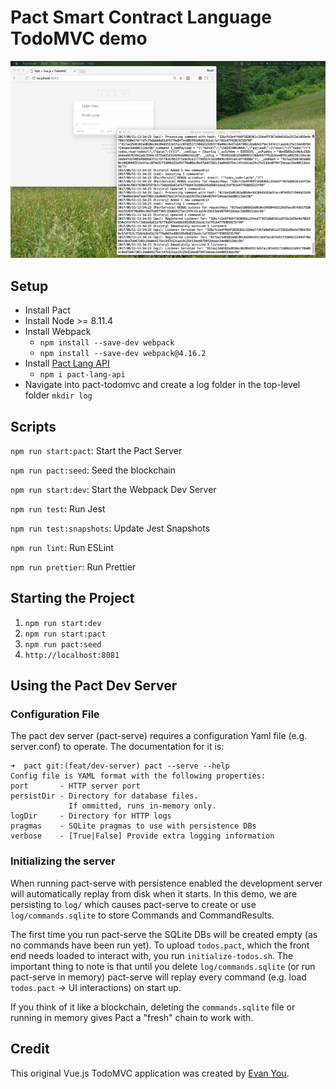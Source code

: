 # Pact Smart Contract Language TodoMVC demo

![](todos-pact.png)

## Setup

- Install Pact
- Install Node >= 8.11.4
- Install Webpack
  - `npm install --save-dev webpack`  
  - `npm install --save-dev webpack@4.16.2`
- Install [Pact Lang API](https://www.npmjs.com/package/pact-lang-api)
  - `npm i pact-lang-api`
- Navigate into pact-todomvc and create a log folder in the top-level folder `mkdir log`

## Scripts

`npm run start:pact`: Start the Pact Server

`npm run pact:seed`: Seed the blockchain

`npm run start:dev`: Start the Webpack Dev Server

`npm run test`: Run Jest

`npm run test:snapshots`: Update Jest Snapshots

`npm run lint`: Run ESLint

`npm run prettier`: Run Prettier

## Starting the Project

1. `npm run start:dev`
2. `npm run start:pact`
3. `npm run pact:seed`
4. `http://localhost:8081`

## Using the Pact Dev Server

### Configuration File

The pact dev server (pact-serve) requires a configuration Yaml file (e.g. server.conf) to operate. The documentation for it is:

```
➜  pact git:(feat/dev-server) pact --serve --help
Config file is YAML format with the following properties:
port       - HTTP server port
persistDir - Directory for database files.
             If ommitted, runs in-memory only.
logDir     - Directory for HTTP logs
pragmas    - SQLite pragmas to use with persistence DBs
verbose    - [True|False] Provide extra logging information
```

### Initializing the server

When running pact-serve with persistence enabled the development server will automatically replay from disk when it starts.
In this demo, we are persisting to `log/` which causes pact-serve to create or use `log/commands.sqlite` to store Commands and CommandResults.

The first time you run pact-serve the SQLite DBs will be created empty (as no commands have been run yet).
To upload `todos.pact`, which the front end needs loaded to interact with, you run `initialize-todos.sh`.
The important thing to note is that until you delete `log/commands.sqlite` (or run pact-serve in memory) pact-serve will replay every command (e.g. load `todos.pact` -> UI interactions) on start up.

If you think of it like a blockchain, deleting the `commands.sqlite` file or running in memory gives Pact a "fresh" chain to work with.

## Credit

This original Vue.js TodoMVC application was created by [Evan You](http://evanyou.me).
